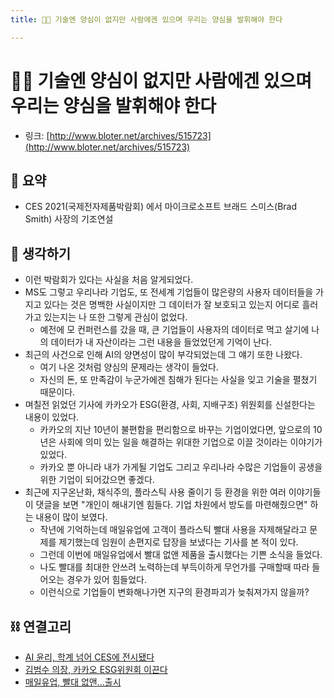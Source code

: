 ```yaml
---
title: 👨‍💻 기술엔 양심이 없지만 사람에겐 있으며 우리는 양심을 발휘해야 한다

---
```

# 👨‍💻 기술엔 양심이 없지만 사람에겐 있으며 우리는 양심을 발휘해야 한다

- 링크: [http://www.bloter.net/archives/515723](http://www.bloter.net/archives/515723)

## 📝 요약 
- CES 2021(국제전자제품박람회) 에서 마이크로소프트 브래드 스미스(Brad Smith) 사장의 기조연설  


## 🤔 생각하기  
- 이런 박람회가 있다는 사실을 처음 알게되었다.  
- MS도 그렇고 우리나라 기업도, 또 전세계 기업들이 많은량의 사용자 데이터들을 가지고 있다는 것은 명백한 사실이지만 그 데이터가 잘 보호되고 있는지 어디로 흘러가고 있는지는 나 또한 그렇게 관심이 없었다.  
  - 예전에 모 컨퍼런스를 갔을 때, 큰 기업들이 사용자의 데이터로 먹고 살기에 나의 데이터가 내 자산이라는 그런 내용을 들었었던게 기억이 난다.  
- 최근의 사건으로 인해 AI의 양면성이 많이 부각되었는데 그 얘기 또한 나왔다.  
  - 여기 나온 것처럼 양심의 문제라는 생각이 들었다.  
  - 자신의 돈, 또 만족감이 누군가에겐 침해가 된다는 사실을 잊고 기술을 펼쳤기 때문이다.   
- 며칠전 읽었던 기사에 카카오가 ESG(환경, 사회, 지배구조) 위원회를 신설한다는 내용이 있었다.  
  - 카카오의 지난 10년이 불편함을 편리함으로 바꾸는 기업이었다면, 앞으로의 10년은 사회에 의미 있는 일을 해결하는 위대한 기업으로 이끌 것이라는 이야기가 있었다.  
  - 카카오 뿐 아니라 내가 가게될 기업도 그리고 우리나라 수많은 기업들이 공생을 위한 기업이 되어갔으면 좋겠다.  
- 최근에 지구온난화, 채식주의, 플라스틱 사용 줄이기 등 환경을 위한 여러 이야기들이 댓글을 보면 "개인이 해내기엔 힘들다. 기업 차원에서 방도를 마련해줬으면" 하는 내용이 많이 보였다.  
  - 작년에 기억하는데 매일유업에 고객이 플라스틱 빨대 사용을 자제해달라고 문제를 제기했는데 임원이 손편지로 답장을 보냈다는 기사를 본 적이 있다.  
  - 그런데 이번에 매일유업에서 빨대 없앤 제품을 출시했다는 기쁜 소식을 들었다.  
  - 나도 빨대를 최대한 안쓰려 노력하는데 부득이하게 무언가를 구매할때 따라 들어오는 경우가 있어 힘들었다. 
  - 이런식으로 기업들이 변화해나가면 지구의 환경파괴가 늦춰져가지 않을까?  


## ⛓ 연결고리
- [AI 윤리, 학계 넘어 CES에 전시됐다](http://www.bloter.net/archives/515688)
- [김범수 의장, 카카오 ESG위원회 이끈다](http://www.bloter.net/archives/515390)
- [매일유업, 빨대 없앤...출시](https://www.ntoday.co.kr/news/articleView.html?idxno=76791)